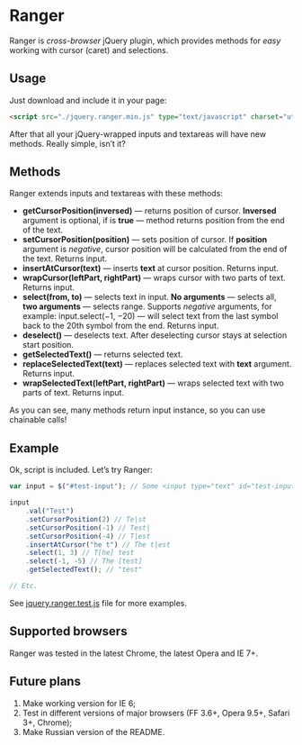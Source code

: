# Ranger

Ranger is _cross-browser_ jQuery plugin, which provides methods for _easy_ working with cursor (caret) and selections.

## Usage

Just download and include it in your page:

```html
<script src="./jquery.ranger.min.js" type="text/javascript" charset="utf-8"></script>
```

After that all your jQuery-wrapped inputs and textareas will have new methods. Really simple, isn’t it?

## Methods

Ranger extends inputs and textareas with these methods:

- __getCursorPosition(inversed)__ — returns position of cursor. __Inversed__ argument is optional, if is __true__ — method returns position from the end of the text.
- __setCursorPosition(position)__ — sets position of cursor. If __position__ argument is _negative_, cursor position will be calculated from the end of the text. Returns input.
- __insertAtCursor(text)__ — inserts __text__ at cursor position. Returns input.
- __wrapCursor(leftPart, rightPart)__ — wraps cursor with two parts of text. Returns input.
- __select(from, to)__ — selects text in input. __No arguments__ — selects all, __two arguments__ — selects range. Supports _negative_ arguments, for example: input.select(−1, −20) — will select text from the last symbol back to the 20th symbol from the end. Returns input.
- __deselect()__ — deselects text. After deselecting cursor stays at selection start position.
- __getSelectedText()__ — returns selected text.
- __replaceSelectedText(text)__ — replaces selected text with __text__ argument. Returns input.
- __wrapSelectedText(leftPart, rightPart)__ — wraps selected text with two parts of text. Returns input.

As you can see, many methods return input instance, so you can use chainable calls!

## Example

Ok, script is included. Let’s try Ranger:

```javascript
var input = $("#test-input"); // Some <input type="text" id="test-input" />

input
	.val("Test")
	.setCursorPosition(2) // Te|st
	.setCursorPosition(-1) // Test|
	.setCursorPosition(-4) // T|est
	.insertAtCursor("he t") // The t|est
	.select(1, 3) // T[he] test
	.select(-1, -5) // The [test]
	.getSelectedText(); // "test"

// Etc.
```

See [jquery.ranger.test.js](https://github.com/porqz/Ranger/blob/master/jquery.ranger.test.js) file for more examples.

## Supported browsers

Ranger was tested in the latest Chrome, the latest Opera and IE 7+.

## Future plans

1. Make working version for IE 6;
2. Test in different versions of major browsers (FF 3.6+, Opera 9.5+, Safari 3+, Chrome);
3. Make Russian version of the README.
